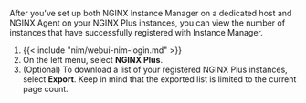 After you've set up both NGINX Instance Manager on a dedicated host and NGINX Agent on your NGINX Plus instances, you can view the number of instances that have successfully registered with Instance Manager.

1. {{< include "nim/webui-nim-login.md" >}}
2. On the left menu, select **NGINX Plus**.
3. (Optional) To download a list of your registered NGINX Plus instances, select **Export**. Keep in mind that the exported list is limited to the current page count.

